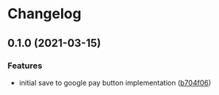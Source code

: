 # Changelog

## 0.1.0 (2021-03-15)


### Features

* initial save to google pay button implementation ([b704f06](https://www.github.com/google-pay/save-to-google-pay-button/commit/b704f06181a660f0221d10720aa1c09829b2cb58))

